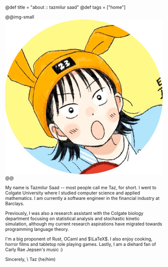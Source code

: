 @def title = "about :: tazmilur saad"
@def tags = ["home"]

@@img-small ![my-face](/assets/face2.png) @@

My name is Tazmilur Saad -- most people call me Taz, for short. I went to Colgate University where I studied computer
science and applied mathematics. I am currently a software engineer in the financial industry at Barclays.

Previously, I was also a research assistant with the Colgate biology department focusing on statistical analysis and stochastic kinetic simulation, although my current research aspirations have migrated towards programming language theory.

I'm a big proponent of Rust, OCaml and $\LaTeX$. I also enjoy cooking, horror films and tabletop role playing games. Lastly, I am a diehard fan of Carly Rae Jepsen's music :)

Sincerely, \\
Taz (he/him)
